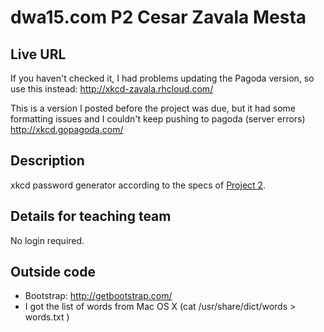 # dwa15.com P2 Cesar Zavala Mesta

## Live URL
If you haven't checked it, I had problems updating the Pagoda version, so use this instead:
<http://xkcd-zavala.rhcloud.com/>

This is a version I posted before the project was due, but it had some formatting issues and I couldn't keep pushing to pagoda (server errors)
<http://xkcd.gopagoda.com/>

## Description
xkcd password generator according to the specs of [Project 2](http://dwa15.com/Projects/P2).

## Details for teaching team
No login required.

## Outside code
* Bootstrap: http://getbootstrap.com/
* I got the list of words from Mac OS X
  (cat /usr/share/dict/words > words.txt )
 